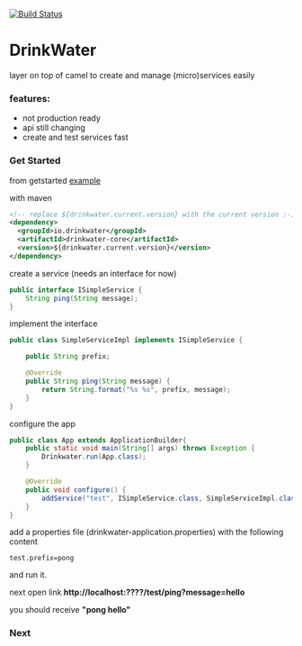 [![Build Status](https://travis-ci.org/drinkwater-io/drinkwater-java.svg?branch=master)](https://travis-ci.org/drinkwater-io/drinkwater-java)

# DrinkWater 

layer on top of camel to create and manage (micro)services easily

### features:

- not production ready
- api still changing
- create and test services fast


### Get Started

from getstarted [example](https://github.com/drinkwater-io/drinkwater-java/tree/master/examples)
     
with maven

```xml
<!-- replace ${drinkwater.current.version} with the current version :-) -->
<dependency>
  <groupId>io.drinkwater</groupId>
  <artifactId>drinkwater-core</artifactId>
  <version>${drinkwater.current.version}</version>
</dependency>

```

create a service (needs an interface for now)

```java
public interface ISimpleService {
    String ping(String message);
}
```

implement the interface

```java
public class SimpleServiceImpl implements ISimpleService {

    public String prefix;

    @Override
    public String ping(String message) {
        return String.format("%s %s", prefix, message);
    }
}
```

configure the app

```java
public class App extends ApplicationBuilder{
    public static void main(String[] args) throws Exception {
        Drinkwater.run(App.class);
    }

    @Override
    public void configure() {
        addService("test", ISimpleService.class, SimpleServiceImpl.class).asRest();
    }
}
```

add a properties file (drinkwater-application.properties) with the following content

```
test.prefix=pong
```

and run it.

next open link **http://localhost:????/test/ping?message=hello**

you should receive **"pong hello"**



### Next





